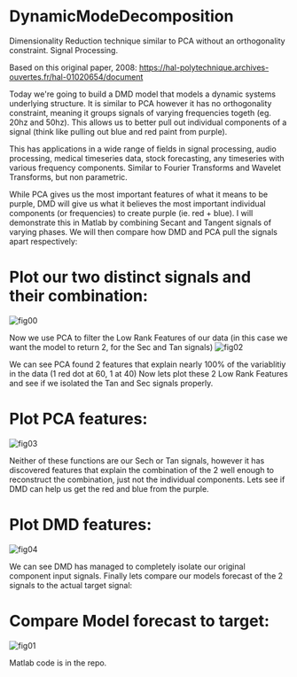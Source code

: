 # DynamicModeDecomposition
Dimensionality Reduction technique similar to PCA without an orthogonality constraint.  Signal Processing.

Based on this original paper, 2008: https://hal-polytechnique.archives-ouvertes.fr/hal-01020654/document

Today we're going to build a DMD model that models a dynamic systems underlying structure.  It is similar to PCA however it has no
orthogonality constraint, meaning it groups signals of varying frequencies togeth (eg. 20hz and 50hz).  This allows us to better pull
out individual components of a signal (think like pulling out blue and red paint from purple).  

This has applications in a wide range of fields in signal processing, audio processing, medical timeseries data, stock forecasting, any timeseries with various frequency components.  Similar to Fourier Transforms and Wavelet Transforms, but non parametric.

While PCA gives us the most important features of what it means to be purple, DMD will give us what it believes the most important
individual components (or frequencies) to create purple (ie. red + blue).  I will demonstrate this in Matlab by combining Secant
and Tangent signals of varying phases.  We will then compare how DMD and PCA pull the signals apart respectively:

# Plot our two distinct signals and their combination:
![fig00](https://user-images.githubusercontent.com/34739163/51447041-1527ff80-1cd7-11e9-832a-651dfeb4ca22.png)

Now we use PCA to filter the Low Rank Features of our data (in this case we want the model to return 2, for the Sec and Tan signals)
![fig02](https://user-images.githubusercontent.com/34739163/51447015-c2e6de80-1cd6-11e9-9e36-e29fbd2f92c8.png)

We can see PCA found 2 features that explain nearly 100% of the variablitiy in the data (1 red dot at 60, 1 at 40)
Now lets plot these 2 Low Rank Features and see if we isolated the Tan and Sec signals properly.

# Plot PCA features:
![fig03](https://user-images.githubusercontent.com/34739163/51447016-c4180b80-1cd6-11e9-8b82-cae88aa1214a.png)

Neither of these functions are our Sech or Tan signals, however it has discovered features that explain the combination of the 2 well enough to reconstruct the combination, just not the individual components.  Lets see if DMD can help us get the red and blue from the purple.

# Plot DMD features:
![fig04](https://user-images.githubusercontent.com/34739163/51447017-c5e1cf00-1cd6-11e9-862a-fe747f440010.png)

We can see DMD has managed to completely isolate our original component input signals.  Finally lets compare our models forecast of the 2 signals to the actual target signal:

# Compare Model forecast to target:
![fig01](https://user-images.githubusercontent.com/34739163/51447013-bd899400-1cd6-11e9-8c15-a75380dace8b.png)

Matlab code is in the repo.
